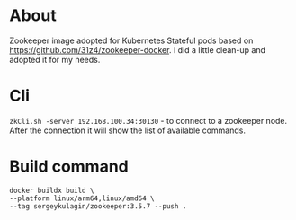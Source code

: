 # About
Zookeeper image adopted for Kubernetes Stateful pods
based on https://github.com/31z4/zookeeper-docker.
I did a little clean-up and adopted it for my needs.
# Cli
`zkCli.sh -server 192.168.100.34:30130` - to connect to a zookeeper node.  
After the connection it will show the list of available commands. 
# Build command
```
docker buildx build \
--platform linux/arm64,linux/amd64 \
--tag sergeykulagin/zookeeper:3.5.7 --push . 
```